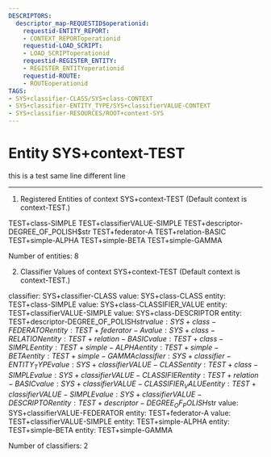 ```yaml
---
DESCRIPTORS:
  descriptor_map-REQUESTID$operationid:
    requestid-ENTITY_REPORT:
    - CONTEXT_REPORToperationid
    requestid-LOAD_SCRIPT:
    - LOAD_SCRIPToperationid
    requestid-REGISTER_ENTITY:
    - REGISTER_ENTITYoperationid
    requestid-ROUTE:
    - ROUTEoperationid
TAGS:
- SYS+classifier-CLASS/SYS+class-CONTEXT
- SYS+classifier-ENTITY_TYPE/SYS+classifierVALUE-CONTEXT
- SYS+classifier-RESOURCES/ROOT+context-SYS
---
```

# Entity SYS+context-TEST

this is a test same line 
different line

---
1. Registered Entities of context SYS+context-TEST
(Default context is context-TEST.)

TEST+class-SIMPLE
TEST+classifierVALUE-SIMPLE
TEST+descriptor-DEGREE_OF_POLISH$str
TEST+federator-A
TEST+relation-BASIC
TEST+simple-ALPHA
TEST+simple-BETA
TEST+simple-GAMMA

Number of entities: 8

2. Classifier Values of context SYS+context-TEST
(Default context is context-TEST.)

classifier:  SYS+classifier-CLASS
  value:       SYS+class-CLASS
    entity:      TEST+class-SIMPLE
  value:       SYS+class-CLASSIFIER_VALUE
    entity:      TEST+classifierVALUE-SIMPLE
  value:       SYS+class-DESCRIPTOR
    entity:      TEST+descriptor-DEGREE_OF_POLISH$str
  value:       SYS+class-FEDERATOR
    entity:      TEST+federator-A
  value:       SYS+class-RELATION
    entity:      TEST+relation-BASIC
  value:       TEST+class-SIMPLE
    entity:      TEST+simple-ALPHA
    entity:      TEST+simple-BETA
    entity:      TEST+simple-GAMMA
classifier:  SYS+classifier-ENTITY_TYPE
  value:       SYS+classifierVALUE-CLASS
    entity:      TEST+class-SIMPLE
  value:       SYS+classifierVALUE-CLASSIFIER
    entity:      TEST+relation-BASIC
  value:       SYS+classifierVALUE-CLASSIFIER_VALUE
    entity:      TEST+classifierVALUE-SIMPLE
  value:       SYS+classifierVALUE-DESCRIPTOR
    entity:      TEST+descriptor-DEGREE_OF_POLISH$str
  value:       SYS+classifierVALUE-FEDERATOR
    entity:      TEST+federator-A
  value:       TEST+classifierVALUE-SIMPLE
    entity:      TEST+simple-ALPHA
    entity:      TEST+simple-BETA
    entity:      TEST+simple-GAMMA

Number of classifiers: 2

